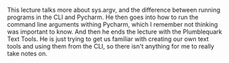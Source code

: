 This lecture talks more about sys.argv, and the difference between running programs in the CLI and Pycharm. He then goes into how to run the command line arguments withing Pycharm, which I remember not thinking was important to know. And then he ends the lecture with the Plumblequark Text Tools. He is just trying to get us familiar with creating our own text tools and using them from the CLI, so there isn't anything for me to really take notes on.